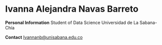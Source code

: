 # Ivanna Alejandra Navas Barreto

**Personal Information**
Student of Data Science
Universidad de La Sabana-Chía

**Contact**
Ivannanb@unisabana.edu.co
